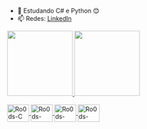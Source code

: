 - 🌱 Estudando C# e Python 😊
- 📫 Redes: <a href="https://www.linkedin.com/in/rodrigo-gabriel-de-melo-da-silva-990383139">LinkedIn</a>

<div>
	<a href="https://github.com/Ro0ds">
	<img height="150em" src="https://github-readme-stats-git-masterrstaa-rickstaa.vercel.app/api?username=ro0ds&count_private=true&theme=nightowl&show_icons=true"/>
	<img height="150em" src="https://github-readme-stats-git-masterrstaa-rickstaa.vercel.app/api/top-langs/?username=ro0ds&layout=compact&theme=nightowl&langs_count=10"/>
</div>
	
<div style="display: inline_block"><br>
	<img align="center" alt="Ro0ds-C" height="40" width="50" src="https://cdn.jsdelivr.net/gh/devicons/devicon/icons/python/python-original.svg" />
	<img align="center" alt="Ro0ds-CSharp" height="40" width="50" src="https://cdn.jsdelivr.net/gh/devicons/devicon/icons/csharp/csharp-original.svg" />	
	<img align="center" alt="Ro0ds-VStudio" height="40" width="50" src="https://cdn.jsdelivr.net/gh/devicons/devicon/icons/visualstudio/visualstudio-plain.svg" />
	<img align="center" alt="Ro0ds-VSCode" height="40" width="50" src="https://cdn.jsdelivr.net/gh/devicons/devicon/icons/vscode/vscode-original.svg" />
</div>
	
##
